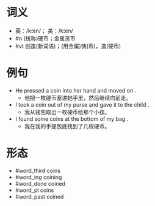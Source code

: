 # 词义
- 英：/kɔɪn/； 美：/kɔɪn/
- #n (统称)硬币；金属货币
- #vt 创造(新词语)；(用金属)铸(币)，造(硬币)
# 例句
- He pressed a coin into her hand and moved on .
	- 他把一枚硬币塞进她手里，然后继续向前走。
- I took a coin out of my purse and gave it to the child .
	- 我从钱包取出一枚硬币给那个小孩。
- I found some coins at the bottom of my bag .
	- 我在我的手提包底找到了几枚硬币。
# 形态
- #word_third coins
- #word_ing coining
- #word_done coined
- #word_pl coins
- #word_past coined
